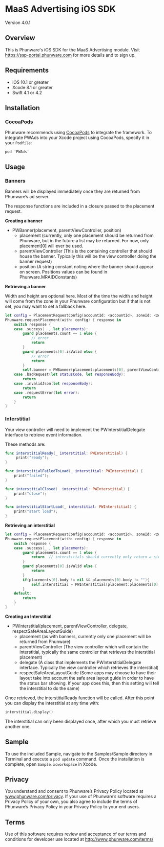 MaaS Advertising iOS SDK
================

Version 4.0.1

Overview
------------
This is Phunware's iOS SDK for the MaaS Advertising module. Visit https://ssp-portal.phunware.com for more details and to sign up.

Requirements
------------
* iOS 10.1 or greater
* Xcode 8.1 or greater
* Swift 4.1 or 4.2

Installation
------------
### CocoaPods
Phunware recommends using [CocoaPods](http://www.cocoapods.org) to integrate the framework. To integrate PWAds into your Xcode project using CocoaPods, specify it in your `Podfile`:
~~~
pod 'PWAds'
~~~

Usage
----------

### Banners

Banners will be displayed immediately once they are returned from Phunware’s ad server.  

The response functions are included in a closure passed to the placement request.

**Creating a banner**

* PWBanner(placement, parentViewController, position)
  * placement (currently, only one placement should be returned from Phunware, but in the future a list may be returned.  For now, only placement[0] will ever be used.
  * parentViewController (This is the containing controller that should house the banner.  Typically this will be the view controller doing the banner request)
  * position (A string constant noting where the banner should appear on screen.  Positions values can be found in Phunware.MRAIDConstants)

**Retrieving a banner**

Width and height are optional here.  Most of the time the width and height will come from the zone in your Phunware configuration but if that is not set, you may want to set a fallback here.

~~~Swift
let config = PlacementRequestConfig(accountId: <accountId>, zoneId: <zoneId>, width:320, height:50, customExtras:nil)
Phunware.requestPlacement(with: config) { response in
    switch response {
    case .success(_ , let placements):
        guard placements.count == 1 else {
            // error
            return
        }
        guard placements[0].isValid else {
            // error
            return
        }
        self.banner = PWBanner(placement:placements[0], parentViewController:self, position:Positions.BOTTOM_CENTER)
    case .badRequest(let statusCode, let responseBody):
        return
    case .invalidJson(let responseBody):
        return
    case .requestError(let error):
        return
    }
}
~~~

### Interstitial

Your view controller  will need to implement the PWInterstitialDelegate interface to retrieve event information.

These methods are:

~~~Swift
func interstitialReady(_ interstitial: PWInterstitial) {
     print("ready");
}

func interstitialFailedToLoad(_ interstitial: PWInterstitial) {
    print("failed");
}

func interstitialClosed(_ interstitial: PWInterstitial) {
    print("close");
}

func interstitialStartLoad(_ interstitial: PWInterstitial) {
    print("start load");
}
~~~

**Retrieving an interstitial**

~~~Swift
let config = PlacementRequestConfig(accountId: <accountId>, zoneId: <zoneId>, width:nil, height:nil, customExtras:nil)
Phunware.requestPlacement(with: config) { response in
    switch response {
    case .success(_ , let placements):
        guard placements.count == 1 else {
            return  // interstitials should currently only return a single ad
        }
        guard placements[0].isValid else {
            return
        }
        if(placements[0].body != nil && placements[0].body != ""){
            self.interstitial = PWInterstitial(placement:placements[0], parentViewController:self, delegate:self, respectSafeAreaLayoutGuide:true)
        }
    default:
        return
    }
}
~~~

**Creating an Interstitial**

* PWInterstitial(placement, parentViewController, delegate, respectSafeAreaLayoutGuide)
  * placement (as with banners, currently only one placement will be returned from Phunware)
  * parentViewController (The view controller which will contain the interstitial, typically the same controller that retrieves the interstitial placement)
  * delegate (A class that implements the PWInterstitialDelegate interface.  Typically the view controller which retrieves the interstitial)
  * respectSafeAreaLayoutGuide (Some apps may choose to have their layout take into account the safe area layout guide in order to have the status bar showing.  If your app does this, then this setting will tell the interstitial to do the same)

Once retrieved, the interstitialReady function will be called.  After this point you can display the interstitial at any time with:

~~~Swift
interstitial.display()
~~~

The interstitial can only been displayed once, after which you must retrieve another one.

Sample
-----------
To use the included Sample, navigate to the Samples/Sample directory in Terminal and execute a `pod update` command. Once the installation is complete, open `Sample.xcworkspace` in Xcode.

Privacy
-----------
You understand and consent to Phunware’s Privacy Policy located at www.phunware.com/privacy. If your use of Phunware’s software requires a Privacy Policy of your own, you also agree to include the terms of Phunware’s Privacy Policy in your Privacy Policy to your end users.

Terms
-----------
Use of this software requires review and acceptance of our terms and conditions for developer use located at http://www.phunware.com/terms/
